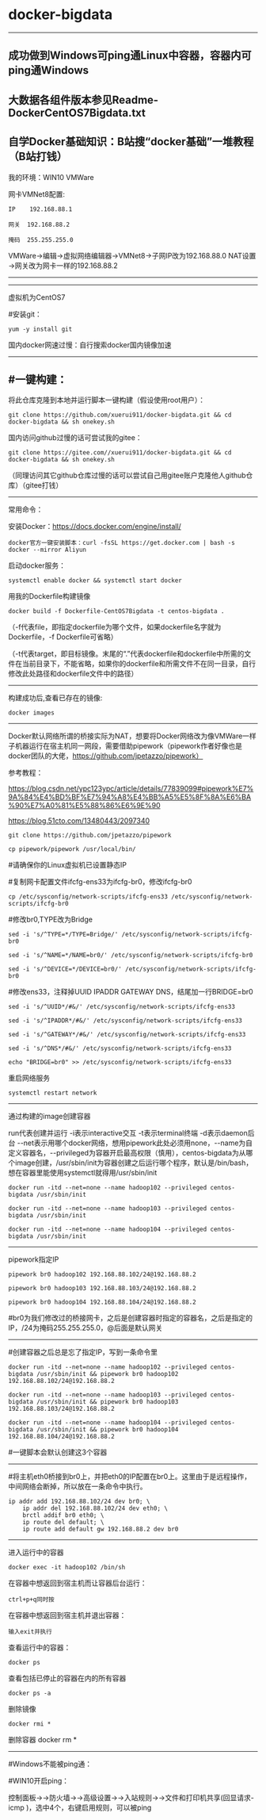 # docker-bigdata
------------------------------------------------------------------------------------------------
成功做到Windows可ping通Linux中容器，容器内可ping通Windows
------------------------------------------------------------------------------------------------
大数据各组件版本参见Readme-DockerCentOS7Bigdata.txt
------------------------------------------------------------------------------------------------
自学Docker基础知识：B站搜“docker基础”一堆教程（B站打钱）
------------------------------------------------------------------------------------------------

我的环境：WIN10 VMWare

网卡VMNet8配置: 

    IP    192.168.88.1 
    
    网关  192.168.88.2
    
    掩码  255.255.255.0

VMWare→编辑→虚拟网络编辑器→VMNet8→子网IP改为192.168.88.0 NAT设置→网关改为网卡一样的192.168.88.2
    
------------------------------------------------------------------------------------------------
------------------------------------------------------------------------------------------------

虚拟机为CentOS7

#安装git：

	yum -y install git

国内docker网速过慢：自行搜索docker国内镜像加速

------------------------------------------------------------------------------------------------

#一键构建：
------------------------------------------------------------------------------------------------

将此仓库克隆到本地并运行脚本一键构建（假设使用root用户）：

	git clone https://github.com/xuerui911/docker-bigdata.git && cd docker-bigdata && sh onekey.sh

国内访问github过慢的话可尝试我的gitee：

	git clone https://gitee.com//xuerui911/docker-bigdata.git && cd docker-bigdata && sh onekey.sh

（同理访问其它github仓库过慢的话可以尝试自己用gitee账户克隆他人github仓库）（gitee打钱）

------------------------------------------------------------------------------------------------

常用命令：

安装Docker：https://docs.docker.com/engine/install/

	docker官方一键安装脚本：curl -fsSL https://get.docker.com | bash -s docker --mirror Aliyun
	  
启动docker服务：

	systemctl enable docker && systemctl start docker

用我的Dockerfile构建镜像

	docker build -f Dockerfile-CentOS7Bigdata -t centos-bigdata .

（-f代表file，即指定dockerfile为哪个文件，如果dockerfile名字就为Dockerfile，-f Dockerfile可省略）

（-t代表target，即目标镜像。末尾的“.”代表dockerfile和dockerfile中所需的文件在当前目录下，不能省略，如果你的dockerfile和所需文件不在同一目录，自行修改此处路径和dockerfile文件中的路径）

------------------------------------------------------------------------------------------------

构建成功后,查看已存在的镜像:

	docker images

------------------------------------------------------------------------------------------------

Docker默认网络所谓的桥接实际为NAT，想要将Docker网络改为像VMWare一样子机器运行在宿主机同一网段，需要借助pipework（pipework作者好像也是docker团队的大佬，https://github.com/jpetazzo/pipework）

参考教程：

https://blog.csdn.net/ypc123ypc/article/details/77839099#pipework%E7%9A%84%E4%BD%BF%E7%94%A8%E4%BB%A5%E5%8F%8A%E6%BA%90%E7%A0%81%E5%88%86%E6%9E%90	

https://blog.51cto.com/13480443/2097340

	git clone https://github.com/jpetazzo/pipework

	cp pipework/pipework /usr/local/bin/

#请确保你的Linux虚拟机已设置静态IP

#复制网卡配置文件ifcfg-ens33为ifcfg-br0，修改ifcfg-br0

	cp /etc/sysconfig/network-scripts/ifcfg-ens33 /etc/sysconfig/network-scripts/ifcfg-br0


#修改br0,TYPE改为Bridge

	sed -i 's/^TYPE=*/TYPE=Bridge/' /etc/sysconfig/network-scripts/ifcfg-br0

	sed -i 's/^NAME=*/NAME=br0/' /etc/sysconfig/network-scripts/ifcfg-br0

	sed -i 's/^DEVICE=*/DEVICE=br0/' /etc/sysconfig/network-scripts/ifcfg-br0

#修改ens33，注释掉UUID IPADDR GATEWAY DNS，结尾加一行BRIDGE=br0

	sed -i 's/^UUID*/#&/' /etc/sysconfig/network-scripts/ifcfg-ens33

	sed -i 's/^IPADDR*/#&/' /etc/sysconfig/network-scripts/ifcfg-ens33

	sed -i 's/^GATEWAY*/#&/' /etc/sysconfig/network-scripts/ifcfg-ens33

	sed -i 's/^DNS*/#&/' /etc/sysconfig/network-scripts/ifcfg-ens33

	echo "BRIDGE=br0" >> /etc/sysconfig/network-scripts/ifcfg-ens33


重启网络服务

	systemctl restart network

-----------------------------------------------------------------------------------------------------

通过构建的image创建容器


run代表创建并运行 -i表示interactive交互 -t表示terminal终端 -d表示daemon后台 --net表示用哪个docker网络，想用pipework此处必须用none，--name为自定义容器名，--privileged为容器开启最高权限（慎用），centos-bigdata为从哪个image创建，/usr/sbin/init为容器创建之后运行哪个程序，默认是/bin/bash，想在容器里能使用systemctl就得用/usr/sbin/init

	docker run -itd --net=none --name hadoop102 --privileged centos-bigdata /usr/sbin/init

	docker run -itd --net=none --name hadoop103 --privileged centos-bigdata /usr/sbin/init

	docker run -itd --net=none --name hadoop104 --privileged centos-bigdata /usr/sbin/init

----------------------------------------------------------------------------------------------------------

pipework指定IP

	pipework br0 hadoop102 192.168.88.102/24@192.168.88.2

	pipework br0 hadoop103 192.168.88.103/24@192.168.88.2

	pipework br0 hadoop104 192.168.88.104/24@192.168.88.2

#br0为我们修改过的桥接网卡，之后是创建容器时指定的容器名，之后是指定的IP，/24为掩码255.255.255.0，@后面是默认网关

------------------------------------------------------------------------------------------------------------------------------------------------
#创建容器之后总是忘了指定IP，写到一条命令里

	docker run -itd --net=none --name hadoop102 --privileged centos-bigdata /usr/sbin/init && pipework br0 hadoop102 192.168.88.102/24@192.168.88.2

	docker run -itd --net=none --name hadoop103 --privileged centos-bigdata /usr/sbin/init && pipework br0 hadoop103 192.168.88.103/24@192.168.88.2

	docker run -itd --net=none --name hadoop104 --privileged centos-bigdata /usr/sbin/init && pipework br0 hadoop104 192.168.88.104/24@192.168.88.2
	
#一键脚本会默认创建这3个容器

-----------------------------------------------------------------------------------------------------------------------------------------------

#将主机eth0桥接到br0上，并把eth0的IP配置在br0上。这里由于是远程操作，中间网络会断掉，所以放在一条命令中执行。

	ip addr add 192.168.88.102/24 dev br0; \
    	ip addr del 192.168.88.102/24 dev eth0; \
    	brctl addif br0 eth0; \
    	ip route del default; \
    	ip route add default gw 192.168.88.2 dev br0
	
----------------------------------------------------------------------------------------------------------

进入运行中的容器

	docker exec -it hadoop102 /bin/sh

在容器中想返回到宿主机而让容器后台运行：

	ctrl+p+q同时按
    
在容器中想返回到宿主机并退出容器：

	输入exit并执行

查看运行中的容器：
	
	docker ps

查看包括已停止的容器在内的所有容器
	
	docker ps -a

删除镜像

	docker rmi *
	
删除容器
	 docker rm *

--------------------------------------------------------------------------------------------------------------

#Windows不能被ping通：

#WIN10开启ping：

控制面板→→防火墙→→高级设置→→入站规则→→文件和打印机共享(回显请求-icmp )，选中4个，右键启用规则，可以被ping




